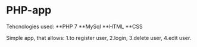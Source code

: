 # PHP-app

Tehcnologies used:
**PHP 7
**MySql
**HTML
**CSS

Simple app, that allows:
1.to register user,
2.login,
3.delete user,
4.edit user.
